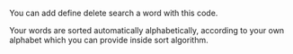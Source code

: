 You can 
  add
  define
  delete
  search
          a word with this code.

Your words are sorted automatically alphabetically, according to your own alphabet which you can provide inside sort algorithm.

